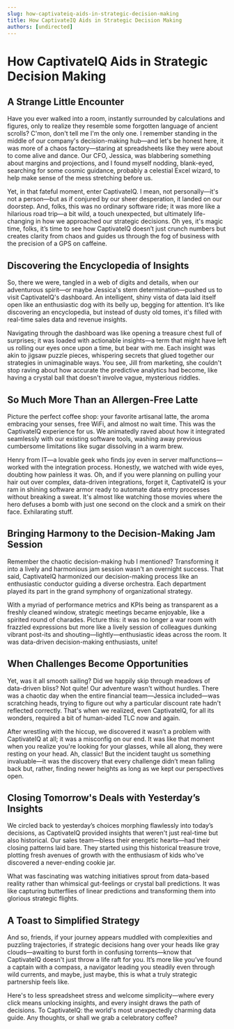 ```yaml
---
slug: how-captivateiq-aids-in-strategic-decision-making
title: How CaptivateIQ Aids in Strategic Decision Making
authors: [undirected]
---
```



# How CaptivateIQ Aids in Strategic Decision Making

## A Strange Little Encounter

Have you ever walked into a room, instantly surrounded by calculations and figures, only to realize they resemble some forgotten language of ancient scrolls? C'mon, don't tell me I'm the only one. I remember standing in the middle of our company's decision-making hub—and let's be honest here, it was more of a chaos factory—staring at spreadsheets like they were about to come alive and dance. Our CFO, Jessica, was blabbering something about margins and projections, and I found myself nodding, blank-eyed, searching for some cosmic guidance, probably a celestial Excel wizard, to help make sense of the mess stretching before us.

Yet, in that fateful moment, enter CaptivateIQ. I mean, not personally—it's not a person—but as if conjured by our sheer desperation, it landed on our doorstep. And, folks, this was no ordinary software ride; it was more like a hilarious road trip—a bit wild, a touch unexpected, but ultimately life-changing in how we approached our strategic decisions. Oh yes, it's magic time, folks, it’s time to see how CaptivateIQ doesn’t just crunch numbers but creates clarity from chaos and guides us through the fog of business with the precision of a GPS on caffeine.

## Discovering the Encyclopedia of Insights

So, there we were, tangled in a web of digits and details, when our adventurous spirit—or maybe Jessica's stern determination—pushed us to visit CaptivateIQ's dashboard. An intelligent, shiny vista of data laid itself open like an enthusiastic dog with its belly up, begging for attention. It’s like discovering an encyclopedia, but instead of dusty old tomes, it's filled with real-time sales data and revenue insights.

Navigating through the dashboard was like opening a treasure chest full of surprises; it was loaded with actionable insights—a term that might have left us rolling our eyes once upon a time, but bear with me. Each insight was akin to jigsaw puzzle pieces, whispering secrets that glued together our strategies in unimaginable ways. You see, Jill from marketing, she couldn't stop raving about how accurate the predictive analytics had become, like having a crystal ball that doesn't involve vague, mysterious riddles.

## So Much More Than an Allergen-Free Latte

Picture the perfect coffee shop: your favorite artisanal latte, the aroma embracing your senses, free WiFi, and almost no wait time. This was the CaptivateIQ experience for us. We animatedly raved about how it integrated seamlessly with our existing software tools, washing away previous cumbersome limitations like sugar dissolving in a warm brew.

Henry from IT—a lovable geek who finds joy even in server malfunctions—worked with the integration process. Honestly, we watched with wide eyes, doubting how painless it was. Oh, and if you were planning on pulling your hair out over complex, data-driven integrations, forget it, CaptivateIQ is your ram in shining software armor ready to automate data entry processes without breaking a sweat. It's almost like watching those movies where the hero defuses a bomb with just one second on the clock and a smirk on their face. Exhilarating stuff.

## Bringing Harmony to the Decision-Making Jam Session

Remember the chaotic decision-making hub I mentioned? Transforming it into a lively and harmonious jam session wasn't an overnight success. That said, CaptivateIQ harmonized our decision-making process like an enthusiastic conductor guiding a diverse orchestra. Each department played its part in the grand symphony of organizational strategy.

With a myriad of performance metrics and KPIs being as transparent as a freshly cleaned window, strategic meetings became enjoyable, like a spirited round of charades. Picture this: it was no longer a war room with frazzled expressions but more like a lively session of colleagues dunking vibrant post-its and shouting—lightly—enthusiastic ideas across the room. It was data-driven decision-making enthusiasts, unite!

## When Challenges Become Opportunities

Yet, was it all smooth sailing? Did we happily skip through meadows of data-driven bliss? Not quite! Our adventure wasn't without hurdles. There was a chaotic day when the entire financial team—Jessica included—was scratching heads, trying to figure out why a particular discount rate hadn't reflected correctly. That's when we realized, even CaptivateIQ, for all its wonders, required a bit of human-aided TLC now and again.

After wrestling with the hiccup, we discovered it wasn’t a problem with CaptivateIQ at all; it was a misconfig on our end. It was like that moment when you realize you're looking for your glasses, while all along, they were resting on your head. Ah, classic! But the incident taught us something invaluable—it was the discovery that every challenge didn’t mean falling back but, rather, finding newer heights as long as we kept our perspectives open.

## Closing Tomorrow's Deals with Yesterday’s Insights

We circled back to yesterday’s choices morphing flawlessly into today’s decisions, as CaptivateIQ provided insights that weren't just real-time but also historical. Our sales team—bless their energetic hearts—had their closing patterns laid bare. They started using this historical treasure trove, plotting fresh avenues of growth with the enthusiasm of kids who've discovered a never-ending cookie jar.

What was fascinating was watching initiatives sprout from data-based reality rather than whimsical gut-feelings or crystal ball predictions. It was like capturing butterflies of linear predictions and transforming them into glorious strategic flights.

## A Toast to Simplified Strategy

And so, friends, if your journey appears muddled with complexities and puzzling trajectories, if strategic decisions hang over your heads like gray clouds—awaiting to burst forth in confusing torrents—know that CaptivateIQ doesn't just throw a life raft for you. It’s more like you’ve found a captain with a compass, a navigator leading you steadily even through wild currents, and maybe, just maybe, this is what a truly strategic partnership feels like.

Here's to less spreadsheet stress and welcome simplicity—where every click means unlocking insights, and every insight draws the path of decisions. To CaptivateIQ: the world's most unexpectedly charming data guide. Any thoughts, or shall we grab a celebratory coffee?